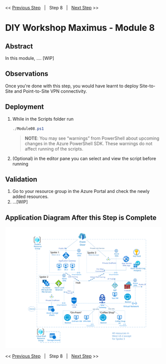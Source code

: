 << [Previous Step][Prev]&nbsp;&nbsp;&nbsp;|&nbsp;&nbsp;&nbsp;Step 8&nbsp;&nbsp;&nbsp;|&nbsp;&nbsp;&nbsp;[Next Step][Next] >> 

# DIY Workshop Maximus - Module 8

## Abstract
In this module, .... [WIP]

## Observations
Once you're done with this step, you would have learnt to deploy Site-to-Site and Point-to-Site VPN connectivity.

## Deployment
1. While in the Scripts folder run
   ```powershell
   ./Module08.ps1
   ```
   > **NOTE**: You may see “warnings” from PowerShell about upcoming changes in the Azure PowerShell SDK. These warnings do not affect running of the scripts.

2. (Optional) in the editor pane you can select and view the script before running

## Validation
1. Go to your resource group in the Azure Portal and check the newly added resources.
2. ...[WIP]



## Application Diagram After this Step is Complete
[![1]][1]

<< [Previous Step][Prev]&nbsp;&nbsp;&nbsp;|&nbsp;&nbsp;&nbsp;Step 8&nbsp;&nbsp;&nbsp;|&nbsp;&nbsp;&nbsp;[Next Step][Next] >> 

<!--Link References-->
[Prev]: ./Module07.md
[Next]: ./Module09.md

<!--Image References-->
[1]: ./Media/Step8.svg "As built diagram for step 8" 